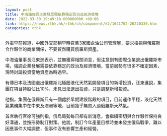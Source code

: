 ```yaml
---
layout: post
title: 中海油強調企業發展需依靠穩定政治及經濟環境
date: 2022-03-30 19:49:10.000000000 +08:00
link: https://news.rthk.hk/rthk/ch/component/k2/1641702-20220330.htm
categories: rthk
---
```


外電早前報道，中國外交部稍早時召集3家國企油公司管理層，要求檢視與俄羅斯合作夥伴的商業關係，不要貿然購買俄羅斯資產。

中海油董事長汪東進表示，並無獲得相關消息，但注意到有國際企業退出俄羅斯市場，強調企業發展需要依靠穩定的政治及經濟環境，當前局勢有很多不確定因素，現時討論投資當地資產為時過早。

有傳日本及法國退出俄羅斯北極圈液化天然氣開發項目的新增投資，汪東進說，集團在項目持股佔比10%，未見日法退出投資，只是調整新增投資。

他指，集團在俄羅斯只有一個處於早期建設階段的項目，目前運作平穩，液化天然氣業務集中在中東及澳洲等地，目前幾乎無買入過俄羅斯天然氣。

首席執行官徐可強則指，俄烏局勢每日都有新消息，會繼續密切與合作夥伴保持良好溝通，並按形勢制訂對策。他說，制訂今年產量目標時並未發生俄烏戰爭，難以因應事件大幅調整，但事件沒有影響生產和經營。
